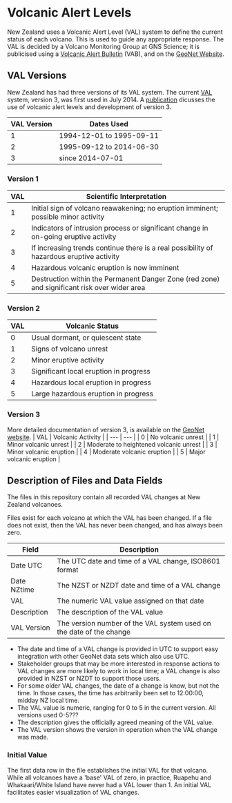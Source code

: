 # Volcanic Alert Levels

New Zealand uses a Volcanic Alert Level (VAL) system to define the current status of each volcano. This is used to guide any appropriate response. The VAL is decided by a Volcano Monitoring Group at GNS Science; it is publicised using a [Volcanic Alert Bulletin](https://www.geonet.org.nz/volcano/vab/) (VAB), and on the [GeoNet Website](https://www.geonet.org.nz/).

## VAL Versions
New Zealand has had three versions of its VAL system. The current [VAL](https://www.geonet.org.nz/about/volcano/val) system, version 3, was first used in July 2014. A [publication](https://link.springer.com/article/10.1186/s13617-014-0013-7) dicusses the use of volcanic alert levels and development of version 3.

| VAL Version | Dates Used |
| --- | --- |
| 1 | 1994-12-01 to 1995-09-11 |
| 2 | 1995-09-12 to 2014-06-30 |
| 3 | since 2014-07-01 |

### Version 1
| VAL | Scientific Interpretation |
| --- | --- |
| 1 |  Initial sign of volcano reawakening; no eruption imminent; possible minor activity |
| 2 |  Indicators of intrusion process or significant change in on-going eruptive activity |
| 3 |  If increasing trends continue there is a real possibility of hazardous eruptive activity |
| 4 |  Hazardous volcanic eruption is now imminent |
| 5 |  Destruction within the Permanent Danger Zone (red zone) and significant risk over wider area |

### Version 2
| VAL | Volcanic Status |
| --- | --- |
| 0 | Usual dormant, or quiescent state |
| 1 | Signs of volcano unrest |
| 2 | Minor eruptive activity |
| 3 | Significant local eruption in progress |
| 4 | Hazardous local eruption in progress |
| 5 | Large hazardous eruption in progress |

### Version 3
More detailed documentation of version 3, is available on the [GeoNet website](https://www.geonet.org.nz/about/volcano/val).
| VAL | Volcanic Activity |
| --- | --- |
| 0 | No volcanic unrest |
| 1 | Minor volcanic unrest |
| 2 | Moderate to heightened volcanic unrest |
| 3 | Minor volcanic eruption |
| 4 | Moderate volcanic eruption |
| 5 | Major volcanic eruption |

## Description of Files and Data Fields

The files in this repository contain all recorded VAL changes at New Zealand volcanoes.

Files exist for each volcano at which the VAL has been changed. If a file does not exist, then the VAL has never been changed, and has always been zero.

| Field | Description |
| --- | --- |
| Date UTC | The UTC date and time of a VAL change, ISO8601 format |
| Date NZtime | The NZST or NZDT date and time of a VAL change |
| VAL | The numeric VAL value assigned on that date |
| Description | The description of the VAL value |
| VAL Version | The version number of the VAL system used on the date of the change |

- The date and time of a VAL change is provided in UTC to support easy integration with other GeoNet data sets which also use UTC. 
- Stakeholder groups that may be more interested in response actions to VAL changes are more likely to work in local time; a VAL change is also provided in NZST or NZDT to support those users.
- For some older VAL changes, the date of a change is know, but not the time. In those cases, the time has arbitrarily been set to 12:00:00, midday NZ local time.
- The VAL value is numeric, ranging for 0 to 5 in the current version. All versions used 0-5???
- The description gives the officially agreed meaning of the VAL value.
- The VAL version shows the version in operation when the VAL change was made.

### Initial Value
The first data row in the file establishes the initial VAL for that volcano. While all volcanoes have a 'base' VAL of zero, in practice, Ruapehu and Whakaari/White Island have never had a VAL lower than 1.
An initial VAL facilitates easier visualization of VAL changes.

